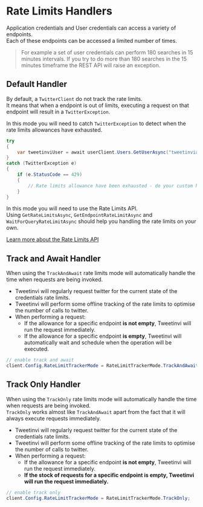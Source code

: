 # Rate Limits Handlers

Application credentials and User credentials can access a variety of endpoints.\
Each of these endpoints can be accessed a limited number of times.

> For example a set of user credentials can perform 180 searches in 15 minutes intervals. If you try to do more than 180 searches in the 15 minutes timeframe the REST API will raise an exception.


## Default Handler

By default, a `TwitterClient` do not track the rate limits.\
It means that when a endpoint is out of limits, executing a request on that endpoint will result in a `TwitterException`.

In this mode you will need to catch `TwitterException` to detect when the rate limits allowances have exhausted.

``` c#
try
{
    var tweetinviUser = await userClient.Users.GetUserAsync("tweetinviapi");
}
catch (TwitterException e) 
{
    if (e.StatusCode == 429) 
    {
        // Rate limits allowance have been exhausted - do your custom handling
    }
}
```



In this mode you will need to use the Rate Limits API.\
Using `GetRateLimitsAsync`, `GetEndpointRateLimitAsync` and `WaitForQueryRateLimitAsync` should help you handling the rate limits on your own.

<div class="note">

[Learn more about the Rate Limits API](./rate-limits)
</div>


## Track and Await Handler

When using the `TrackAndAwait` rate limits mode will automatically handle the time when requests are being invoked.

* Tweetinvi will regularly request twitter for the current state of the credentials rate limits.
* Tweetinvi will perform some offline tracking of the rate limits to optimise the number of calls to twitter.
* When performing a request:
    * If the allowance for a specific endpoint **is not empty**, Tweetinvi will run the request immediately.
    * If the allowance for a specific endpoint **is empty**, Tweetinvi will automatically wait and schedule when the operation will be executed.

``` c#
// enable track and await
client.Config.RateLimitTrackerMode = RateLimitTrackerMode.TrackAndAwait;
```

## Track Only Handler

When using the `TrackOnly` rate limits mode will automatically handle the time when requests are being invoked.\
`TrackOnly` works almost like `TrackAndAwait` apart from the fact that it will always execute requests immediately.

* Tweetinvi will regularly request twitter for the current state of the credentials rate limits.
* Tweetinvi will perform some offline tracking of the rate limits to optimise the number of calls to twitter.
* When performing a request:
    * If the allowance for a specific endpoint **is not empty**, Tweetinvi will run the request immediately.
    * **If the stock of requests for a specific endpoint **is empty**, Tweetinvi will run the request immediately.**

``` c#
// enable track only
client.Config.RateLimitTrackerMode = RateLimitTrackerMode.TrackOnly;
```
